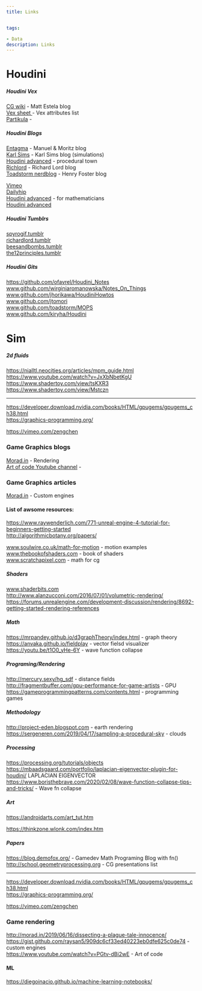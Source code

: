 ```yaml
---
title: Links


tags:

- Data
description: Links
---
```





# Houdini

##### Houdini Vex
[CG wiki](www.tokeru.com/cgwiki ".") - Matt Estela blog  
[Vex sheet ](www.mrkunz.com/blog/08_22_2018_VEX_Wrangle_Cheat_Sheet.html ".") - Vex attributes list  
[Partikula](www.particula.org ".") -  


##### Houdini Blogs
[Entagma](www.entagma.com ".") -  Manuel & Moritz blog  
[Karl Sims](www.karlsims.com ".") - Karl Sims blog (simulations)  
[Houdini advanced](www.dokaitutorials.com/tutorials ".")  - procedural town  
[Richlord](www.richlord.com  ".") - Richard Lord blog  
[Toadstorm nerdblog](www.toadstorm.com/blog   ".") - Henry Foster blog  

[Vimeo](www.vimeo.com/user2030228 ".")  
[Dailyhip](www.dailyhip.wordpress.com  ".")  
[Houdini advanced](www.wordpress.discretization.de/houdini ".") - for mathematicians  
[Houdini advanced](https://pepefx.blogspot.com/ ".")  

##### Houdini Tumblrs

[spyrogif.tumblr](http://spyrogif.tumblr.com ".")   
[richardlord.tumblr](http://richardlord.tumblr.com ".")   
[beesandbombs.tumblr](http://beesandbombs.tumblr.com  ".")   
[the12principles.tumblr](http://the12principles.tumblr.com  ".")    


##### Houdini Gits

https://github.com/ofavrel/Houdini_Notes  
www.github.com/wirginiaromanowska/Notes_On_Things  
www.github.com/jhorikawa/HoudiniHowtos  
www.github.com/jtomori  
www.github.com/toadstorm/MOPS  
www.github.com/kiryha/Houdini  



# Sim
##### 2d fluids

https://nialltl.neocities.org/articles/mpm_guide.html  
https://www.youtube.com/watch?v=JxXbNbetKgU  
https://www.shadertoy.com/view/tsKXR3  
https://www.shadertoy.com/view/Mstczn  




---



https://developer.download.nvidia.com/books/HTML/gpugems/gpugems_ch38.html  
https://graphics-programming.org/  

https://vimeo.com/zengchen  


### Game Graphics blogs  

[Morad.in](http://morad.in ".") - Rendering    
[Art of code Youtube channel](https://www.youtube.com/watch?v=PGtv-dBi2wE".") -    

### Game Graphics articles
[Morad.in](https://gist.github.com/raysan5/909dc6cf33ed40223eb0dfe625c0de74 ".") - Custom engines    


#### List of awsome resources:





https://www.raywenderlich.com/771-unreal-engine-4-tutorial-for-beginners-getting-started  
http://algorithmicbotany.org/papers/  

www.soulwire.co.uk/math-for-motion - motion examples  
www.thebookofshaders.com  - book of shaders  
www.scratchapixel.com - math for cg  


##### Shaders  

www.shaderbits.com  
http://www.alanzucconi.com/2016/07/01/volumetric-rendering/  
https://forums.unrealengine.com/development-discussion/rendering/8692-getting-started-rendering-references  


##### Math

https://mrpandey.github.io/d3graphTheory/index.html - graph theory  
https://anvaka.github.io/fieldplay - vector fielsd visualizer  
https://youtu.be/t1O0_yHe-6Y - wave function collapse  
##### Programing/Rendering

http://mercury.sexy/hg_sdf - distance fields  
http://fragmentbuffer.com/gpu-performance-for-game-artists - GPU  
https://gameprogrammingpatterns.com/contents.html - programming games  

##### Methodology

http://project-eden.blogspot.com - earth rendering  
https://sergeneren.com/2019/04/17/sampling-a-procedural-sky - clouds  

##### Processing

https://processing.org/tutorials/objects  
https://mbaadsgaard.com/portfolio/laplacian-eigenvector-plugin-for-houdini/ LAPLACIAN EIGENVECTOR  
https://www.boristhebrave.com/2020/02/08/wave-function-collapse-tips-and-tricks/  - Wave fn collapse  
##### Art
https://androidarts.com/art_tut.htm  

https://thinkzone.wlonk.com/index.htm  


##### Papers
https://blog.demofox.org/ - Gamedev Math Programing Blog with fn()  
http://school.geometryprocessing.org - CG presentations list  


----


https://developer.download.nvidia.com/books/HTML/gpugems/gpugems_ch38.html  
https://graphics-programming.org/  

https://vimeo.com/zengchen  


### Game rendering
http://morad.in/2019/06/16/dissecting-a-plague-tale-innocence/  
https://gist.github.com/raysan5/909dc6cf33ed40223eb0dfe625c0de74 - custom engines  
https://www.youtube.com/watch?v=PGtv-dBi2wE - Art of code  


#### ML

https://diegoinacio.github.io/machine-learning-notebooks/  
